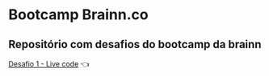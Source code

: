 # Bootcamp Brainn.co
## Repositório com desafios do bootcamp da brainn

[Desafio 1 - Live code](https://bootcamp-brainn.vercel.app/) :point_left: